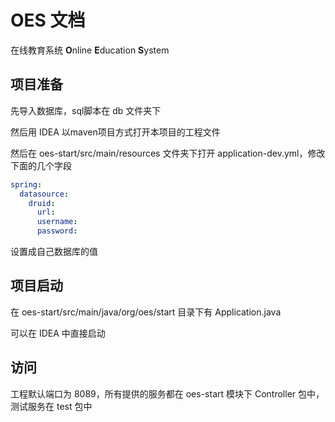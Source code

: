 # OES 文档
在线教育系统 **O**nline **E**ducation **S**ystem

## 项目准备

先导入数据库，sql脚本在 db 文件夹下

然后用 IDEA 以maven项目方式打开本项目的工程文件

然后在 oes-start/src/main/resources 文件夹下打开 application-dev.yml，修改下面的几个字段

```yml
spring:
  datasource:
    druid:
      url: 
      username: 
      password: 
```

设置成自己数据库的值


## 项目启动

在 oes-start/src/main/java/org/oes/start 目录下有 Application.java

可以在 IDEA 中直接启动

## 访问

工程默认端口为 8089，所有提供的服务都在 oes-start 模块下 Controller 包中，测试服务在 test 包中
